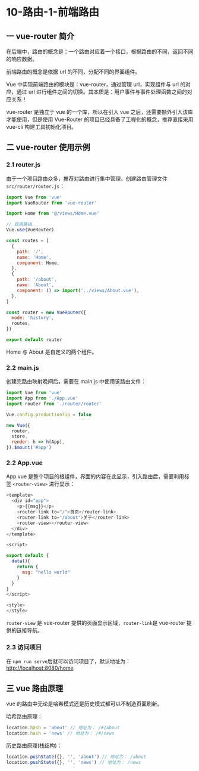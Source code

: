 # 10-路由-1-前端路由

## 一 vue-router 简介

在后端中，路由的概念是：一个路由对应着一个接口，根据路由的不同，返回不同的响应数据。

前端路由的概念是依据 url 的不同，分配不同的界面组件。

Vue 中实现前端路由的模块是：vue-router，通过管理 url，实现组件与 url 的对应，通过 url 进行组件之间的切换。其本质是：用户事件与事件处理函数之间的对应关系！

vue-router 是独立于 vue 的一个库，所以在引入 vue 之后，还需要额外引入该库才能使用，但是使用 Vue-Router 的项目已经具备了工程化的概念，推荐直接采用 vue-cli 构建工具初始化项目。

## 二 vue-router 使用示例

### 2.1 router.js

由于一个项目路由众多，推荐对路由进行集中管理。创建路由管理文件 `src/router/router.js`：

```js
import Vue from 'vue'
import VueRouter from 'vue-router'

import Home from '@/views/Home.vue'

// 启用路由
Vue.use(VueRouter)

const routes = [
  {
    path: '/',
    name: 'Home',
    component: Home,
  },
  {
    path: '/about',
    name: 'About',
    component: () => import('../views/About.vue'),
  },
]

const router = new VueRouter({
  mode: 'history',
  routes,
})

export default router
```

Home 与 About 是自定义的两个组件。

### 2.2 main.js

创建完路由映射晚间后，需要在 main.js 中使用该路由文件：

```js
import Vue from 'vue'
import App from './App.vue'
import router from './router/router'

Vue.config.productionTip = false

new Vue({
  router,
  store,
  render: h => h(App),
}).$mount('#app')
```

### 2.2 App.vue

App.vue 是整个项目的根组件，界面的内容在此显示，引入路由后，需要利用标签 `<router-view>` 进行显示：

```js
<template>
  <div id="app">
    <p>{{msg}}</p>
    <router-link to="/">首页</router-link>
    <router-link to="/about">关于</router-link>
    <router-view></router-view>
  </div>
</template>

<script>

export default {
  data(){
    return {
      msg: "hello world"
    }
  }
}
</script>

<style>
</style>
```

`router-view` 是 vue-router 提供的页面显示区域，`router-link`是 vue-router 提供的链接导航。

### 2.3 访问项目

在 `npm run serve`后就可以访问项目了，默认地址为：<http://localhost:8080/home>

## 三 vue 路由原理

vue 的路由中无论是哈希模式还是历史模式都可以不制造页面刷新。

哈希路由原理：

```js
location.hash = 'about' // 地址为： /#/about
location.hash = 'news' // 地址为： /#/news
```

历史路由原理(栈结构)：

```js
location.pushState({}, '', 'about') // 地址为： /about
location.pushState({}, '', 'news') // 地址为： /news
```
